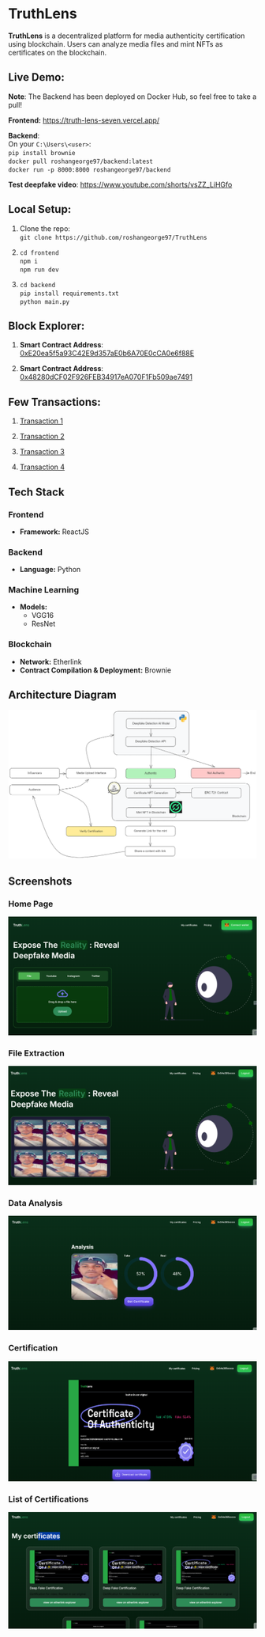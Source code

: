 # TruthLens

**TruthLens** is a decentralized platform for media authenticity certification using blockchain. Users can analyze media files and mint NFTs as certificates on the blockchain.

## Live Demo:

**Note**: The Backend has been deployed on Docker Hub, so feel free to take a pull!

**Frontend:** https://truth-lens-seven.vercel.app/

**Backend**:  
On your `C:\Users\<user>`: <br>
`pip install brownie`  
`docker pull roshangeorge97/backend:latest`  
`docker run -p 8000:8000 roshangeorge97/backend`

**Test deepfake video**: https://www.youtube.com/shorts/vsZZ_LiHGfo

## Local Setup:

1. Clone the repo:<br>
   `git clone https://github.com/roshangeorge97/TruthLens`<br>

2. `cd frontend`<br>
   `npm i`<br>
   `npm run dev`<br>

3. `cd backend`<br>
   `pip install requirements.txt`<br>
   `python main.py`<br>

## Block Explorer:

1. **Smart Contract Address**: [0xE20ea5f5a93C42E9d357aE0b6A70E0cCA0e6f88E](https://testnet.explorer.etherlink.com/address/0xE20ea5f5a93C42E9d357aE0b6A70E0cCA0e6f88E)

2. **Smart Contract Address**: [0x48280dCF02F926FEB34917eA070F1Fb509ae7491](https://testnet.explorer.etherlink.com/address/0x48280dCF02F926FEB34917eA070F1Fb509ae7491)

## Few Transactions:

1. [Transaction 1](https://testnet.explorer.etherlink.com/tx/0xbf4999bcbc96019a38bc1ff01550320f3261025477831cdda035650e0454223a)

2. [Transaction 2](https://testnet.explorer.etherlink.com/tx/0xb2f97e9b7926a52185fda4f1109342a21e37e062eb25e3f304982ac5abf9054f)

3. [Transaction 3](https://testnet.explorer.etherlink.com/tx/0xb249886cf362887598555de297b787c6ea80eba08990f31c919ecbca48d003b2)

4. [Transaction 4](https://testnet.explorer.etherlink.com/tx/0xb0ea7ee460d26a5712227e8229d5bcd6e9d61329a7fbe743d93e78fb9e6ab201)

## Tech Stack

### Frontend
- **Framework:** ReactJS

### Backend
- **Language:** Python

### Machine Learning
- **Models:**
  - VGG16
  - ResNet

### Blockchain
- **Network:** Etherlink
- **Contract Compilation & Deployment:** Brownie

## Architecture Diagram

![Architecture Diagram](./images/arch_t.png)

## Screenshots

### Home Page
![Home Page](/images/home_t.png)

### File Extraction
![File Extraction](./images/extract_t.png)

### Data Analysis
![Data Analysis](./images/analysis_t.png)

### Certification
![Certification](./images/cert_t.png)

### List of Certifications
![List of Certifications](./images/certs_t.png)

